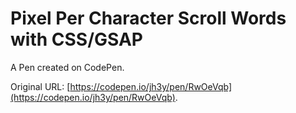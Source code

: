 # Pixel Per Character Scroll Words with CSS/GSAP

A Pen created on CodePen.

Original URL: [https://codepen.io/jh3y/pen/RwOeVqb](https://codepen.io/jh3y/pen/RwOeVqb).


